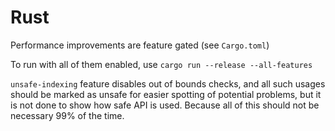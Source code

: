 # Rust

Performance improvements are feature gated (see `Cargo.toml`)

To run with all of them enabled, use `cargo run --release --all-features`

`unsafe-indexing` feature disables out of bounds checks, and all such usages should be marked as unsafe for easier spotting of potential problems, but it is not done to show how safe API is used. Because all of this should not be necessary 99% of the time.
